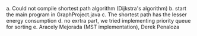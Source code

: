 a. Could not compile shortest path algorithm (Dijkstra's algorithm)
b. start the main program in GraphProject.java
c. The shortest path has the lesser energy consumption
d. no exrtra part, we tried implementing priority queue for sorting
e. Aracely Mejorada (MST implementation), Derek Penaloza